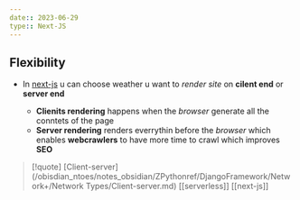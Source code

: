 ```yaml
---
date:: 2023-06-29
type:: Next-JS   
---
```

## Flexibility 
- In [next-js](/next-js/next-js.md)  u  can choose weather u want to *render site* on **cilent end** or **server end**

	- **Clienits rendering** happens when the *browser* generate all the conntets of the page 
	- **Server rendering**  renders everrythin before the *browser* which enables **webcrawlers** to have more time to crawl which improves **SEO** 


>[!quote] [Client-server](/obisdian_ntoes/notes_obsidian/ZPythonref/DjangoFramework/Network+/Network Types/Client-server.md) [[serverless]] [[next-js]]